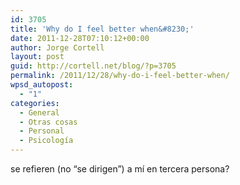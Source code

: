 ```yaml
---
id: 3705
title: 'Why do I feel better when&#8230;'
date: 2011-12-28T07:10:12+00:00
author: Jorge Cortell
layout: post
guid: http://cortell.net/blog/?p=3705
permalink: /2011/12/28/why-do-i-feel-better-when/
wpsd_autopost:
  - "1"
categories:
  - General
  - Otras cosas
  - Personal
  - Psicología
---
```

se refieren (no &#8220;se dirigen&#8221;) a mí en tercera persona?